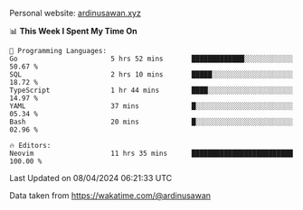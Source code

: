 Personal website: [ardinusawan.xyz](https://ardinusawan.xyz)

<!--START_SECTION:waka-->
📊 **This Week I Spent My Time On** 

```text
💬 Programming Languages: 
Go                       5 hrs 52 mins       █████████████░░░░░░░░░░░░   50.67 % 
SQL                      2 hrs 10 mins       █████░░░░░░░░░░░░░░░░░░░░   18.72 % 
TypeScript               1 hr 44 mins        ████░░░░░░░░░░░░░░░░░░░░░   14.97 % 
YAML                     37 mins             █░░░░░░░░░░░░░░░░░░░░░░░░   05.34 % 
Bash                     20 mins             █░░░░░░░░░░░░░░░░░░░░░░░░   02.96 % 

🔥 Editors: 
Neovim                   11 hrs 35 mins      █████████████████████████   100.00 % 
```


 Last Updated on 08/04/2024 06:21:33 UTC
<!--END_SECTION:waka-->
Data taken from https://wakatime.com/@ardinusawan
